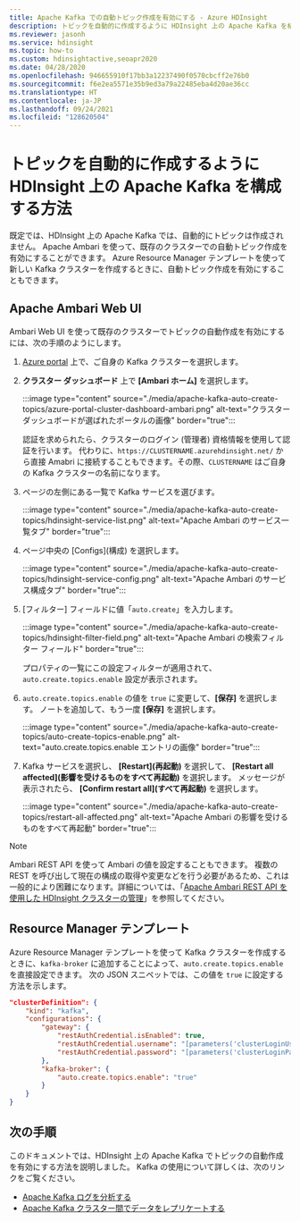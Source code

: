 ```yaml
---
title: Apache Kafka での自動トピック作成を有効にする - Azure HDInsight
description: トピックを自動的に作成するように HDInsight 上の Apache Kafka を構成する方法を説明します。 Ambari を使用して `auto.create.topics.enable` を true に設定することにより、Kafka を構成できます。 または、クラスターの作成中に PowerShell または Resource Manager テンプレートを使用します。
ms.reviewer: jasonh
ms.service: hdinsight
ms.topic: how-to
ms.custom: hdinsightactive,seoapr2020
ms.date: 04/28/2020
ms.openlocfilehash: 946655910f17bb3a12237490f0570cbcff2e76b0
ms.sourcegitcommit: f6e2ea5571e35b9ed3a79a22485eba4d20ae36cc
ms.translationtype: HT
ms.contentlocale: ja-JP
ms.lasthandoff: 09/24/2021
ms.locfileid: "128620504"
---
```

# <a name="how-to-configure-apache-kafka-on-hdinsight-to-automatically-create-topics"></a>トピックを自動的に作成するように HDInsight 上の Apache Kafka を構成する方法

既定では、HDInsight 上の Apache Kafka では、自動的にトピックは作成されません。 Apache Ambari を使って、既存のクラスターでの自動トピック作成を有効にすることができます。 Azure Resource Manager テンプレートを使って新しい Kafka クラスターを作成するときに、自動トピック作成を有効にすることもできます。

## <a name="apache-ambari-web-ui"></a>Apache Ambari Web UI

Ambari Web UI を使って既存のクラスターでトピックの自動作成を有効にするには、次の手順のようにします。

1. [Azure portal](https://portal.azure.com) 上で、ご自身の Kafka クラスターを選択します。

1. **クラスター ダッシュボード** 上で **[Ambari ホーム]** を選択します。

    :::image type="content" source="./media/apache-kafka-auto-create-topics/azure-portal-cluster-dashboard-ambari.png" alt-text="クラスター ダッシュボードが選ばれたポータルの画像" border="true":::

    認証を求められたら、クラスターのログイン (管理者) 資格情報を使用して認証を行います。 代わりに、`https://CLUSTERNAME.azurehdinsight.net/` から直接 Amabri に接続することもできます。その際、`CLUSTERNAME` はご自身の Kafka クラスターの名前になります。

1. ページの左側にある一覧で Kafka サービスを選びます。

    :::image type="content" source="./media/apache-kafka-auto-create-topics/hdinsight-service-list.png" alt-text="Apache Ambari のサービス一覧タブ" border="true":::

1. ページ中央の [Configs]\(構成\) を選択します。

    :::image type="content" source="./media/apache-kafka-auto-create-topics/hdinsight-service-config.png" alt-text="Apache Ambari のサービス構成タブ" border="true":::

1. [フィルター] フィールドに値「`auto.create`」を入力します。

    :::image type="content" source="./media/apache-kafka-auto-create-topics/hdinsight-filter-field.png" alt-text="Apache Ambari の検索フィルター フィールド" border="true":::

    プロパティの一覧にこの設定フィルターが適用されて、`auto.create.topics.enable` 設定が表示されます。

1. `auto.create.topics.enable` の値を `true` に変更して、**[保存]** を選択します。 ノートを追加して、もう一度 **[保存]** を選択します。

    :::image type="content" source="./media/apache-kafka-auto-create-topics/auto-create-topics-enable.png" alt-text="auto.create.topics.enable エントリの画像" border="true":::

1. Kafka サービスを選択し、 __[Restart]\(再起動\)__ を選択して、 __[Restart all affected]\(影響を受けるものをすべて再起動\)__ を選択します。 メッセージが表示されたら、 __[Confirm restart all]\(すべて再起動\)__ を選択します。

    :::image type="content" source="./media/apache-kafka-auto-create-topics/restart-all-affected.png" alt-text="Apache Ambari の影響を受けるものをすべて再起動" border="true":::

> [!NOTE]  
> Ambari REST API を使って Ambari の値を設定することもできます。 複数の REST を呼び出して現在の構成の取得や変更などを行う必要があるため、これは一般的により困難になります。詳細については、「[Apache Ambari REST API を使用した HDInsight クラスターの管理](../hdinsight-hadoop-manage-ambari-rest-api.md)」を参照してください。

## <a name="resource-manager-templates"></a>Resource Manager テンプレート

Azure Resource Manager テンプレートを使って Kafka クラスターを作成するときに、`kafka-broker` に追加することによって、`auto.create.topics.enable` を直接設定できます。 次の JSON スニペットでは、この値を `true` に設定する方法を示します。

```json
"clusterDefinition": {
    "kind": "kafka",
    "configurations": {
        "gateway": {
            "restAuthCredential.isEnabled": true,
            "restAuthCredential.username": "[parameters('clusterLoginUserName')]",
            "restAuthCredential.password": "[parameters('clusterLoginPassword')]"
        },
        "kafka-broker": {
            "auto.create.topics.enable": "true"
        }
    }
}
```

## <a name="next-steps"></a>次の手順

このドキュメントでは、HDInsight 上の Apache Kafka でトピックの自動作成を有効にする方法を説明しました。 Kafka の使用について詳しくは、次のリンクをご覧ください。

* [Apache Kafka ログを分析する](apache-kafka-log-analytics-operations-management.md)
* [Apache Kafka クラスター間でデータをレプリケートする](apache-kafka-mirroring.md)
